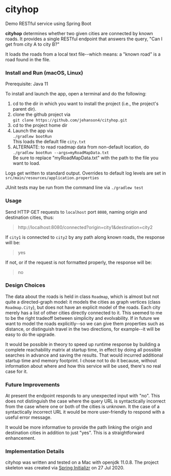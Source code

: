 # cityhop

Demo RESTful service using Spring Boot

**cityhop** determines whether two given cities are connected by known roads. It provides a single RESTful endpoint that answers the query, "Can I get from city A to city B?"

It loads the roads from a local text file--which means: a "known road" is a road found in the file. 

### Install and Run (macOS, Linux)

Prerequisite: Java 11

To install and launch the app, open a terminal and do the following:

1. cd to the dir in which you want to install the project (i.e., the project's parent dir).
2. clone the github project via  
   `git clone https://github.com/jehanson4/cityhop.git`
3. cd to the project home dir
4. Launch the app via  
   `./gradlew bootRun`  
   This loads the default file `city.txt`
5. ALTERNATE: to read roadmap data from non-default location, do  
	`./gradlew bootRun --args=myRoadMapData.txt`  
	Be sure to replace "myRoadMapData.txt" with the path to the file you want to load.
 
Logs get written to standard output. Overrides to default log levels are set in `src/main/resources/application.properties`

JUnit tests may be run from the command line via `./gradlew test`

### Usage

Send HTTP GET requests to `localhost` port `8080`, naming origin and destination cities, thus:

> http://localhost:8080/connected?origin=city1&destination=city2

If `city1` is connected to `city2` by any path along known roads, the response will be:

> yes

If not, or if the request is not formatted properly, the response will be:

> no

### Design Choices

The data about the roads is held in class `Roadmap`, which is almost but not quite a directed-graph model: it models the cities as graph vertices (class `Roadmap.City`), but does not have an explicit model of the roads. Each city merely has a list of other cities directly connected to it. This seemed to me to be the right tradeoff between simplicity and evolvability. If in future we want to model the roads explicitly--so we can give them properties such as distance, or distinguish travel in the two directions, for example--it will be easy to do the upgrade.

It would be possible in theory to speed up runtime response by building a complete reachability matrix at startup time, in effect by doing all possible searches in advance and saving the results. That would incurred  additional startup time and memory footprint. I chose not to do it because, without information about where and how this service will be used, there's no real case for it.
 
### Future Improvements

At present the endpoint responds to any unexpected input with "no". This does not distinguish the case where the query URL is syntactically incorrect from the case where one or both of the cities is unknown. It the case of a syntactically incorrect URL it would be more user-friendly to respond with a useful error message.
 
It would be more informative to provide the path linking the origin and destination cities in addition to just "yes". This is a straightforward enhancement.


### Implementation Details 

cityhop was written and tested on a Mac with openjdk 11.0.8. The project skeleton was created via [Spring Initializr](https://start.spring.io/) on 27 Jul 2020.


